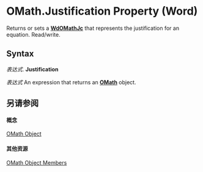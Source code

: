 
# OMath.Justification Property (Word)

Returns or sets a  **[WdOMathJc](4ae8f475-ca70-5f35-e1a4-b5a651a8f6bc.md)** that represents the justification for an equation. Read/write.


## Syntax

 _表达式_. **Justification**

 _表达式_ An expression that returns an **[OMath](82f2f81b-e2d5-140f-bdcc-8b52b821b24d.md)** object.


## 另请参阅


#### 概念


[OMath Object](82f2f81b-e2d5-140f-bdcc-8b52b821b24d.md)
#### 其他资源


[OMath Object Members](http://msdn.microsoft.com/library/872dedbb-2e2f-ef9d-2491-bfcaa7671538%28Office.15%29.aspx)